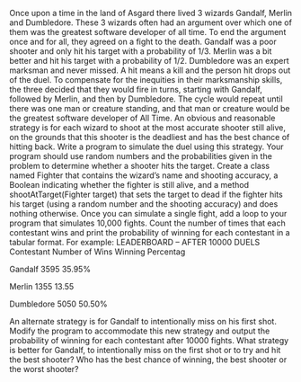 Once upon a time in the land of Asgard there lived 3 wizards Gandalf, Merlin and Dumbledore. These 3 wizards often had an argument over which one of them was the greatest software developer of all time. To end the argument once and for all, they agreed on a fight to the death. Gandalf was a poor shooter and only hit his target with a probability of 1/3. Merlin was a bit better and hit his target with a probability of 1/2. Dumbledore was an expert marksman and never missed. A hit means a kill and the person hit drops out of the duel.
To compensate for the inequities in their marksmanship skills, the three decided that they would fire in turns, starting with Gandalf, followed by Merlin, and then by Dumbledore. The cycle would repeat until there was one man or creature standing, and that man or creature would be the greatest software developer of All Time.
An obvious and reasonable strategy is for each wizard to shoot at the most accurate shooter still alive, on the grounds that this shooter is the deadliest and has the best chance of hitting back.
Write a program to simulate the duel using this strategy. Your program should use random numbers and the probabilities given in the problem to determine whether a shooter hits the target.
Create a class named Fighter that contains the wizard’s name and shooting accuracy, a Boolean indicating whether the fighter is still alive, and a method shootAtTarget(Fighter target) that sets the target to dead if the fighter hits his target (using a random number and the shooting accuracy) and does nothing otherwise.
Once you can simulate a single fight, add a loop to your program that simulates 10,000 fights. Count the number of times that each contestant wins and print the probability of winning for each contestant in a tabular format. For example:
LEADERBOARD – AFTER 10000 DUELS
Contestant Number of Wins Winning Percentag

Gandalf 3595 35.95%

Merlin 1355 13.55

Dumbledore 5050 50.50%

An alternate strategy is for Gandalf to intentionally miss on his first shot. Modify the program to accommodate this new strategy and output the probability of winning for each contestant after 10000 fights.
What strategy is better for Gandalf, to intentionally miss on the first shot or to try and hit the best shooter? Who has the best chance of winning, the best shooter or the worst shooter?
